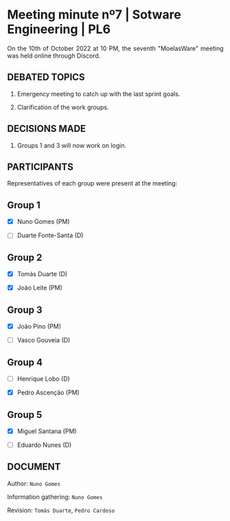 # Meeting minute nº7 | Sotware Engineering | PL6

<div align="justify">

On the 10th of October 2022 at 10 PM, the seventh "MoelasWare" meeting was held online through Discord.


## DEBATED TOPICS

1. Emergency meeting to catch up with the last sprint goals.

2. Clarification of the work groups.

## DECISIONS MADE

1. Groups 1 and 3 will now work on login. 

## PARTICIPANTS

Representatives of each group were present at the meeting:

## Group 1

- [x] Nuno Gomes (PM)

- [ ] Duarte Fonte-Santa (D)

## Group 2

- [x] Tomás Duarte (D)

- [x] João Leite (PM)

## Group 3

- [x] João Pino (PM)

- [ ] Vasco Gouveia (D)

## Group 4

- [ ] Henrique Lobo (D)

- [x] Pedro Ascenção (PM)

## Group 5

- [x] Miguel Santana (PM)

- [ ] Eduardo Nunes (D)

## DOCUMENT

Author: `Nuno Gomes`

Information gathering: `Nuno Gomes`

Revision: `Tomás Duarte`, `Pedro Cardoso`
